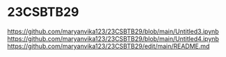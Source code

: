 # 23CSBTB29
https://github.com/maryanvika123/23CSBTB29/blob/main/Untitled3.ipynb
https://github.com/maryanvika123/23CSBTB29/blob/main/Untitled4.ipynb
https://github.com/maryanvika123/23CSBTB29/edit/main/README.md

